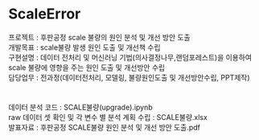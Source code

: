 # ScaleError

프로젝트 : 후판공정 scale 불량의 원인 분석 및 개선 방안 도출  
개발목표 : scale불량 발생 원인 도출 및 개선책 수립  
구현설명 : 데이터 전처리 및 머신러닝 기법(의사결정나무,랜덤포레스트)을 이용하여 scale 불량에 영향을 주는 원인 도출 및 개선방안 수립   
담당업무 : 전과정(데이터전처리, 모델링, 불량원인도출 및 개선방안수립, PPT제작)  

# 
데이터 분석 코드 : SCALE불량(upgrade).ipynb  
raw 데이터 셋 확인 및 각 변수 별 분석 계획 수립 : SCALE불량.xlsx    
발표자료 : 후판공정 SCALE불량 원인 분석 및 개선 방안 도출.pdf
